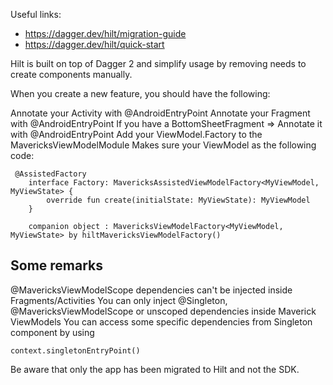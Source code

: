 Useful links:
- https://dagger.dev/hilt/migration-guide
- https://dagger.dev/hilt/quick-start

Hilt is built on top of Dagger 2 and simplify usage by removing needs to create components manually.

When you create a new feature, you should have the following:

Annotate your Activity with @AndroidEntryPoint
Annotate your Fragment with @AndroidEntryPoint
If you have a BottomSheetFragment => Annotate it with @AndroidEntryPoint
Add your ViewModel.Factory to the MavericksViewModelModule
Makes sure your ViewModel as the following code:

```
 @AssistedFactory
    interface Factory: MavericksAssistedViewModelFactory<MyViewModel, MyViewState> {
        override fun create(initialState: MyViewState): MyViewModel
    }

    companion object : MavericksViewModelFactory<MyViewModel, MyViewState> by hiltMavericksViewModelFactory()
```

## Some remarks

@MavericksViewModelScope dependencies can't be injected inside Fragments/Activities
You can only inject @Singleton, @MavericksViewModelScope or unscoped dependencies inside Maverick ViewModels
You can access some specific dependencies from Singleton component by using
```
context.singletonEntryPoint()
```
Be aware that only the app has been migrated to Hilt and not the SDK.

